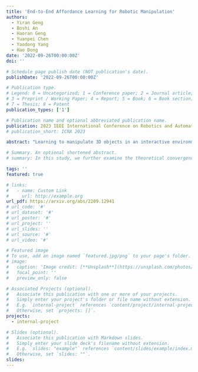 ```yaml
---
title: 'End-to-End Affordance Learning for Robotic Manipulation'
authors:
  - Yiran Geng
  - Boshi An
  - Haoran Geng
  - Yuanpei Chen
  - Yaodong Yang
  - Hao Dong
date: '2022-09-26T00:00:00Z'
doi: ''

# Schedule page publish date (NOT publication's date).
publishDate: '2022-09-26T00:00:00Z'

# Publication type.
# Legend: 0 = Uncategorized; 1 = Conference paper; 2 = Journal article;
# 3 = Preprint / Working Paper; 4 = Report; 5 = Book; 6 = Book section;
# 7 = Thesis; 8 = Patent
publication_types: ['1']

# Publication name and optional abbreviated publication name.
publication: 2023 IEEE International Conference on Robotics and Automation (ICRA 2023)
# publication_short: ICRA 2023

abstract: "Learning to manipulate 3D objects in an interactive environment has been a challenging problem in Reinforcement Learning (RL). In particular, it is hard to train a policy that can generalize over objects with different semantic categories, diverse shape geometry and versatile functionality. Recently, the technique of visual affordance has shown great prospects in providing object-centric information priors with effective actionable semantics. As such, an effective policy can be trained to open a door by knowing how to exert force on the handle. However, to learn the affordance, it often requires human-defined action primitives, which limits the range of applicable tasks. In this study, we take advantage of visual affordance by using the contact information generated during the RL training process to predict contact maps of interest. Such contact prediction process then leads to an end-to-end affordance learning framework that can generalize over different types of manipulation tasks. Surprisingly, the effectiveness of such framework holds even under the multi-stage and the multi-agent scenarios. We tested our method on eight types of manipulation tasks. Results showed that our methods outperform baseline algorithms, including visual-based affordance methods and RL methods, by a large margin on the success rate. The demonstration can be found at https://sites.google.com/view/rlafford/."

# Summary. An optional shortened abstract.
# summary: In this study, we further examine the theoretical convergence rate and sample complexity of such regret minimization-based double oracle methods, utilizing a unified framework called RegretMinimizing Double Oracle.

tags: ''
featured: true

# links:
#   - name: Custom Link
#     url: http://example.org
url_pdf: https://arxiv.org/abs/2209.12941
# url_code: '#'
# url_dataset: '#'
# url_poster: '#'
# url_project: ''
# url_slides: ''
# url_source: '#'
# url_video: '#'

# Featured image
# To use, add an image named `featured.jpg/png` to your page's folder.
# image:
#   caption: 'Image credit: [**Unsplash**](https://unsplash.com/photos/pLCdAaMFLTE)'
#   focal_point: ''
#   preview_only: false

# Associated Projects (optional).
#   Associate this publication with one or more of your projects.
#   Simply enter your project's folder or file name without extension.
#   E.g. `internal-project` references `content/project/internal-project/index.md`.
#   Otherwise, set `projects: []`.
projects:
  - internal-project

# Slides (optional).
#   Associate this publication with Markdown slides.
#   Simply enter your slide deck's filename without extension.
#   E.g. `slides: "example"` references `content/slides/example/index.md`.
#   Otherwise, set `slides: ""`.
slides:
---
```

